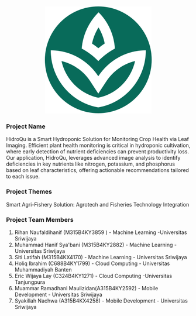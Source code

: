 <p align="center">
  <img src="logo-circle.svg">
</p>

### Project Name

HidroQu is a Smart Hydroponic Solution for Monitoring Crop Health via Leaf Imaging. Efficient plant health monitoring is critical in hydroponic cultivation, where early detection of nutrient deficiencies can prevent productivity loss. Our application, HidroQu, leverages advanced image analysis to identify deficiencies in key nutrients like nitrogen, potassium, and phosphorus based on leaf characteristics, offering actionable recommendations tailored to each issue.
### Project Themes

Smart Agri-Fishery Solution: Agrotech and Fisheries Technology Integration	

### Project Team Members

1.	Rihan Naufaldihanif (M315B4KY3859 ) - Machine Learning -Universitas Sriwijaya
2.	Muhammad Hanif Sya'bani  (M315B4KY2882) - Machine Learning - Universitas Sriwijaya
3.	Siti Latifah (M315B4KX4170) - Machine Learning - Universitas Sriwijaya
4.	Holiq Ibrahim (C688B4KY1799) - Cloud Computing - Universitas Muhammadiyah Banten
5.	Eric Wijaya Lay (C324B4KY1271) - Cloud Computing -Universitas Tanjungpura
6.	Muammar Ramadhani Maulizidan(A315B4KY2592) - Mobile Development - Universitas Sriwijaya
7.	Syakillah Nachwa (A315B4KX4258) - Mobile Development - Universitas Sriwijaya		

